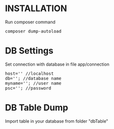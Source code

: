 # INSTALLATION
Run composer command
<pre>
composer dump-autoload
</pre>

# DB Settings
Set connection with database in file app/connection
<pre>
host='' //localhost
db=''; //database name
myname=''; //user name
psc=''; //password
</pre>

# DB Table Dump
Import table in your database from folder "dbTable"
